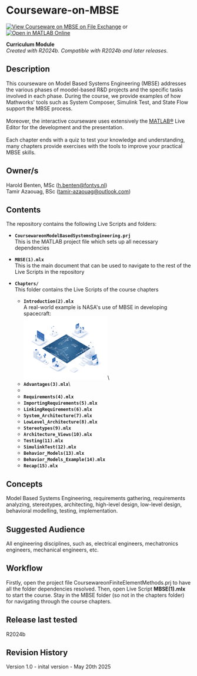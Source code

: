 # Courseware-on-MBSE

[![View Courseware on MBSE on File Exchange](https://www.mathworks.com/matlabcentral/images/matlab-file-exchange.svg)](https://www.mathworks.com/matlabcentral/fileexchange/181163-mbse-courseware) or [![Open in MATLAB Online](https://www.mathworks.com/images/responsive/global/open-in-matlab-online.svg)](https://matlab.mathworks.com/open/github/v1?repo=HaroldB-creator/courseware-on-MBSE)


**Curriculum Module**  
_Created with R2024b. Compatible with R2024b and later releases._  

## Description

This courseware on Model Based Systems Engineering (MBSE) addresses the various phases of moodel-based R&D projects and the specific tasks involved in each phase. During the course, we provide examples of how Mathworks' tools such as System Composer, Simulink Test, and State Flow support the MBSE process.\
\
Moreover, the interactive courseware uses extensively the [MATLAB&reg;](https://www.mathworks.com/products/matlab.html) Live Editor for the development and the presentation.\
\
Each chapter ends with a quiz to test your knowledge and understanding, many chapters provide exercises with the tools to improve your practical MBSE skills.

## Owner/s
Harold Benten, MSc ([h.benten@fontys.nl](mailto:h.benten@fontys.nl))\
Tamir Azaouag, BSc ([tamir-azaouag@outlook.com](mailto:tamir-azaouag@outlook.com))


## Contents
The repository contains the following Live Scripts and folders:

- **``CoursewareonModelBasedSystemsEngineering.prj``**\
This is the MATLAB project file which sets up all necessary dependencies

- **``MBSE(1).mlx``**\
This is the main document that can be used to navigate to the rest of the Live Scripts in the repository

- **``Chapters/``**\
This folder contains the Live Scripts of the course chapters
  - **``Introduction(2).mlx``**\
  A real-world example is NASA's use of MBSE in developing spacecraft:\
  <img src="https://github.com/MBSE-course/MBSE-courseware/blob/main/Chapters/figures/mbse_spacecraft.png" width="50%">\
  - **``Advantages(3).mlx``**\
  - 
  - **``Requirements(4).mlx``**
  - **``ImportingRequirements(5).mlx``**
  - **``LinkingRequirements(6).mlx``**
  - **``System_Architecture(7).mlx``**
  - **``LowLevel_Architecture(8).mlx``**
  - **``Stereotypes(9).mlx``**
  - **``Architecture_Views(10).mlx``**
  - **``Testing(11).mlx``**
  - **``SimulinkTest(12).mlx``**
  - **``Behavior_Models(13).mlx``**
  - **``Behavior_Models_Example(14).mlx``**
  - **``Recap(15).mlx``**

## Concepts
Model Based Systems Engineering, requirements gathering, requirements analyzing, stereotypes, architecting, high-level design, low-level design, behavioral modelling, testing, implementation.

## Suggested Audience
All engineering disciplines, such as, electrical engineers, mechatronics engineers, mechanical engineers, etc.

## Workflow
Firstly, open the project file CoursewareonFiniteElementMethods.prj to have all the folder dependencies resolved. Then, open Live Script **MBSE(1).mlx** to start the course. Stay in the MBSE folder (so not in the chapters folder) for navigating through the course chapters.

## Release last tested
R2024b

## Revision History
Version 1.0 - inital version - May 20th 2025


